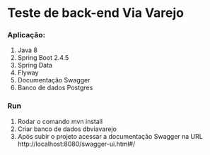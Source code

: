 # Teste de back-end Via Varejo

### Aplicação: 

1. Java 8
2. Spring Boot 2.4.5
3. Spring Data
4. Flyway
5. Documentação Swagger 
6. Banco de dados Postgres

### Run

1. Rodar o comando mvn install
2. Criar banco de dados dbviavarejo
3. Após subir o projeto acessar a documentação Swagger na URL http://localhost:8080/swagger-ui.html#/
